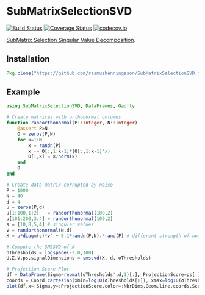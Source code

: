# SubMatrixSelectionSVD

[![Build Status](https://travis-ci.org/rasmushenningsson/SubMatrixSelectionSVD.jl.svg?branch=master)](https://travis-ci.org/rasmushenningsson/SubMatrixSelectionSVD.jl)
[![Coverage Status](https://coveralls.io/repos/rasmushenningsson/SubMatrixSelectionSVD.jl/badge.svg?branch=master&service=github)](https://coveralls.io/github/rasmushenningsson/SubMatrixSelectionSVD.jl?branch=master)
[![codecov.io](http://codecov.io/github/rasmushenningsson/SubMatrixSelectionSVD.jl/coverage.svg?branch=master)](http://codecov.io/github/rasmushenningsson/SubMatrixSelectionSVD.jl?branch=master)


[SubMatrix Selection Singular Value Decomposition](http://arxiv.org/abs/1710.08144).

## Installation
```julia
Pkg.clone("https://github.com/rasmushenningsson/SubMatrixSelectionSVD.jl.git")
```

## Example
```julia
using SubMatrixSelectionSVD, DataFrames, Gadfly

# Create matrices with orthonormal columns
function randorthonormal(P::Integer, N::Integer)
    @assert P≥N
    O = zeros(P,N)
    for k=1:N
        x = randn(P)
        x -= O[:,1:k-1]*(O[:,1:k-1]'x)
        O[:,k] = x/norm(x)
    end
    O
end

# Create data matrix corrupted by noise
P = 1000
N = 40
d = 4
u = zeros(P,d)
u[1:100,1:2]   = randorthonormal(100,2)
u[101:200,3:4] = randorthonormal(100,2)
s = [10,8,5,4] # singular values
v = randorthonormal(N,d)
X = u*diagm(s)*v' + 0.1*randn(P,N).*rand(P) # different strength of noise for different variables

# Compute the SMSSVD of X
σThresholds = logspace(-2,0,100)
U,Σ,V,ps,signalDimensions = smssvd(X, d, σThresholds)

# Projection Score Plot
df = DataFrame(Sigma=repmat(σThresholds',d,1)[:], ProjectionScore=ps[:], NbrDims=repmat(1:d,1,length(σThresholds))[:])
coords = Coord.cartesian(xmin=log10(σThresholds[1]), xmax=log10(σThresholds[end]), ymin=0)
plot(df,x=:Sigma,y=:ProjectionScore,color=:NbrDims,Geom.line,coords,Scale.x_log10,Guide.xlabel("σ Threshold"),Guide.ylabel("Projection Score"),Guide.colorkey("Dimension"),Guide.title("Projection Score"))
```
